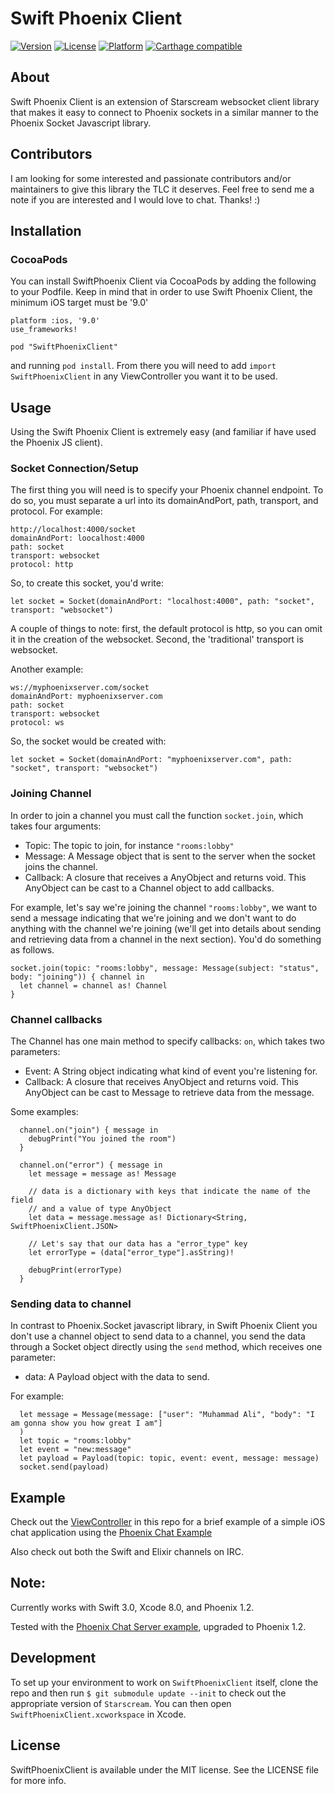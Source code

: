# Swift Phoenix Client

[![Version](https://img.shields.io/cocoapods/v/SwiftPhoenixClient.svg?style=flat)](http://cocoapods.org/pods/SwiftPhoenixClient)
[![License](https://img.shields.io/cocoapods/l/SwiftPhoenixClient.svg?style=flat)](http://cocoapods.org/pods/SwiftPhoenixClient)
[![Platform](https://img.shields.io/cocoapods/p/SwiftPhoenixClient.svg?style=flat)](http://cocoapods.org/pods/SwiftPhoenixClient)
[![Carthage compatible](https://img.shields.io/badge/Carthage-compatible-4BC51D.svg?style=flat)](https://github.com/Carthage/Carthage)

## About
Swift Phoenix Client is an extension of Starscream websocket client library
that makes it easy to connect to Phoenix sockets in a similar manner to the
Phoenix Socket Javascript library.

## Contributors
I am looking for some interested and passionate contributors and/or maintainers to give this library the TLC it deserves. Feel free to send me a note if you are interested and I would love to chat. Thanks! :)

## Installation

### CocoaPods

You can install SwiftPhoenix Client via CocoaPods by adding the following to your
Podfile. Keep in mind that in order to use Swift Phoenix Client, the minimum iOS
target must be '9.0'

```
platform :ios, '9.0'
use_frameworks!

pod "SwiftPhoenixClient"
```

and running `pod install`. From there you will need to add `import SwiftPhoenixClient` in any ViewController you want it to be used.

## Usage

Using the Swift Phoenix Client is extremely easy (and familiar if have used the Phoenix JS client).

### Socket Connection/Setup

The first thing you will need is to specify your Phoenix channel endpoint.
To do so, you must separate a url into its domainAndPort, path, transport, and
protocol. For example:

```
http://localhost:4000/socket
domainAndPort: loocalhost:4000
path: socket
transport: websocket
protocol: http

```
So, to create this socket, you'd write:

```
let socket = Socket(domainAndPort: "localhost:4000", path: "socket", transport: "websocket")
```

A couple of things to note: first, the default protocol is http, so you can omit
it in the creation of the websocket. Second, the 'traditional' transport is websocket.

Another example:

```
ws://myphoenixserver.com/socket
domainAndPort: myphoenixserver.com
path: socket
transport: websocket
protocol: ws
```

So, the socket would be created with:

```
let socket = Socket(domainAndPort: "myphoenixserver.com", path: "socket", transport: "websocket")
```

### Joining Channel

In order to join a channel you must call the function `socket.join`, which takes
four arguments:

* Topic: The topic to join, for instance `"rooms:lobby"`
* Message: A Message object that is sent to the server when the socket joins the channel.
* Callback: A closure that receives a AnyObject and returns void. This AnyObject can be cast to
a Channel object to add callbacks.

For example, let's say we're joining the channel `"rooms:lobby"`, we want to
send a message indicating that we're joining and we don't want to do anything
with the channel we're joining (we'll get into details about sending and
retrieving data from a channel in the next section). You'd do something as follows.


```
socket.join(topic: "rooms:lobby", message: Message(subject: "status", body: "joining")) { channel in
  let channel = channel as! Channel
}
```

### Channel callbacks

The Channel has one main method to specify callbacks: `on`, which takes two parameters:

* Event: A String object indicating what kind of event you're listening for.
* Callback: A closure that receives AnyObject and returns void. This AnyObject can be
cast to Message to retrieve data from the message.

Some examples:

```
  channel.on("join") { message in
    debugPrint("You joined the room")
  }
```

```
  channel.on("error") { message in
    let message = message as! Message

    // data is a dictionary with keys that indicate the name of the field
    // and a value of type AnyObject
    let data = message.message as! Dictionary<String, SwiftPhoenixClient.JSON>

    // Let's say that our data has a "error_type" key
    let errorType = (data["error_type"].asString)!

    debugPrint(errorType)
  }
```

### Sending data to channel

In contrast to Phoenix.Socket javascript library, in Swift Phoenix Client you
don't use a channel object to send data to a channel, you send the data through
a Socket object directly using the `send` method, which receives one
parameter:

* data: A Payload object with the data to send.

For example:

```
  let message = Message(message: ["user": "Muhammad Ali", "body": "I am gonna show you how great I am"]
  )
  let topic = "rooms:lobby"
  let event = "new:message"
  let payload = Payload(topic: topic, event: event, message: message)
  socket.send(payload)

```

## Example

Check out the [ViewController](https://github.com/davidstump/SwiftPhoenixClient/blob/master/Example/ChatExample/ViewController.swift) in this repo for a brief example of a simple iOS chat application using the [Phoenix Chat Example](https://github.com/chrismccord/phoenix_chat_example)

Also check out both the Swift and Elixir channels on IRC.

## Note:

Currently works with Swift 3.0, Xcode 8.0, and Phoenix 1.2.

Tested with the [Phoenix Chat Server example](https://github.com/chrismccord/phoenix_chat_example), upgraded to Phoenix 1.2.

## Development

To set up your environment to work on `SwiftPhoenixClient` itself, clone the repo and then run `$ git submodule update --init` to check out the appropriate version of `Starscream`. You can then open `SwiftPhoenixClient.xcworkspace` in Xcode.

## License

SwiftPhoenixClient is available under the MIT license. See the LICENSE file for more info.
